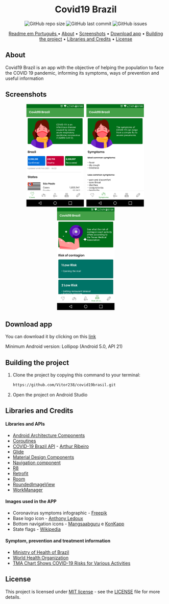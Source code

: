 <h1 align="center">Covid19 Brazil</h1>


<p align="center">
<img alt="GitHub repo size" src="https://img.shields.io/github/repo-size/Vitor238/Covid19-Brasil">

<img alt="GitHub last commit" src="https://img.shields.io/github/last-commit/Vitor238/Covid19-Brasil">

<img alt="GitHub issues" src="https://img.shields.io/github/issues/Vitor238/Covid19-Brasil">
</p>

<p align="center">
 <a href="./README.md">Readme em Português </a> •
 <a href="#about">About</a> •
 <a href="#screenshots">Screenshots</a> •
 <a href="#download-app">Download app</a> •
 <a href="#building-the-project">Building the project</a> •
 <a href="#libraries-and-credits">Libraries and Credits</a> •
 <a href="#license">License</a>
</p>

## About

Covid19 Brazil is an app with the objective of helping the population to face the COVID 19 pandemic, informing its symptoms, ways of prevention and useful information

## Screenshots

<p align="center">
<img src="./screenshots/screenshot_1_en.png" alt="Screenshot 1" 
width="180"> <img src="./screenshots/screenshot_2_en.png" 
alt="Screenshot 2" width="180" hspace="4"> <img src="./screenshots/screenshot_3_en.png" alt="Screenshot 3" 
width="180">
</p>

## Download app

You can download it by clicking on this [link](https://github.com/Vitor238/Covid19-Brasil/releases/download/v2.0.3/covid19brasil.apk)

Minimum Android version: Lollipop (Android 5.0, API 21)

## Building the project

1. Clone the project by copying this command to your terminal:

   ```bash
   https://github.com/Vitor238/covid19brasil.git
   ```

2. Open the project on Android Studio   

## Libraries and Credits

#### Libraries and APIs

* [Android Architecture Components](https://developer.android.com/topic/libraries/architecture)
* [Coroutines](https://developer.android.com/kotlin/coroutines)
* [COVID-19 Brazil API](https://github.com/devarthurribeiro/covid19-brazil-api) - [Arthur Ribeiro](https://github.com/devarthurribeiro)
* [Glide](https://github.com/bumptech/glide)
* [Material Design Components](https://material.io/components?platform=android)
* [Navigation component](https://developer.android.com/guide/navigation)
* [R8](https://developer.android.com/studio/build/shrink-code)
* [Retrofit](https://github.com/square/retrofit)
* [Room](https://developer.android.com/training/data-storage/room)
* [RoundedImageView](https://github.com/vinc3m1/RoundedImageView)
* [WorkManager](https://developer.android.com/topic/libraries/architecture/workmanager)

#### Images used in the APP

* Coronavirus symptoms infographic - [Freepik](https://www.freepik.com/vectors/infographic)
* Base logo icon - [Anthony Ledoux](https://www.iconfinder.com/Vntole)
* Bottom navigation icons - [Mangsaabguru](https://www.iconfinder.com/mangsaab) e [KonKapp](https://www.iconfinder.com/konkapp)
* State flags - [Wikipedia](https://pt.wikipedia.org/wiki/Lista_de_bandeiras_do_Brasil)

#### Symptom, prevention and treatment information

* [Ministry of Health of Brazil](https://coronavirus.saude.gov.br/)
* [World Health Organization](https://www.who.int/emergencies/diseases/novel-coronavirus-2019)
* [TMA Chart Shows COVID-19 Risks for Various Activities](https://www.texmed.org/TexasMedicineDetail.aspx?id=54216)

## License

This project is licensed under [MIT license](https://opensource.org/licenses/MIT) - see the [LICENSE](LICENSE) file for more details.
